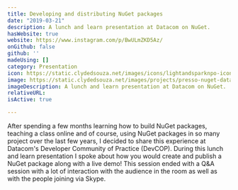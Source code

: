 ```yaml
---
title: Developing and distributing NuGet packages
date: "2019-03-21"
description: A lunch and learn presentation at Datacom on NuGet.
hasWebsite: true
website: https://www.instagram.com/p/BwULmZKD5Az/
onGithub: false
github: ''
madeUsing: []
category: Presentation
icon: https://static.clydedsouza.net/images/icons/lightandsparknpo-icon.png
image: https://static.clydedsouza.net/images/projects/presso-nuget-datacom.jpg
imageDescription: A lunch and learn presentation at Datacom on NuGet.
relativeURL: 
isActive: true

---
```


After spending a few months learning how to build NuGet packages, teaching a class online and of course, using NuGet packages in so many project over the last few years, I decided to share this experience at Datacom's Developer Community of Practice (DevCOP). During this lunch and learn presentation I spoke about how you would create and publish a NuGet package along with a live demo! This session ended with a Q&A session with a lot of interaction with the audience in the room as well as with the people joining via Skype. 
